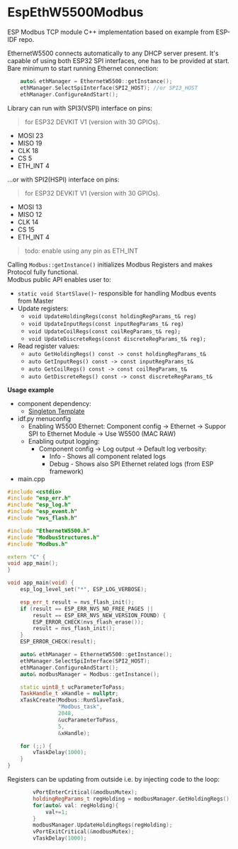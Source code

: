# EspEthW5500Modbus
ESP Modbus TCP module C++ implementation based on example from ESP-IDF repo. 

EthernetW5500 connects automatically to any DHCP server present. 
It's capable of using both ESP32 SPI interfaces, one has to be provided at start.
Bare minimum to start running Ethernet connection:  

```c++
    auto& ethManager = EthernetW5500::getInstance();
    ethManager.SelectSpiInterface(SPI2_HOST); //or SPI3_HOST
    ethManager.ConfigureAndStart();
```

Library can run with SPI3(VSPI) interface on pins:  
> for ESP32 DEVKIT V1 (version with 30 GPIOs).  
* MOSI 23
* MISO 19
* CLK 18
* CS 5
* ETH_INT 4  

...or with SPI2(HSPI) interface on pins:  
> for ESP32 DEVKIT V1 (version with 30 GPIOs).  
* MOSI 13
* MISO 12
* CLK 14
* CS 15
* ETH_INT 4 

> todo: enable using any pin as ETH_INT

Calling `Modbus::getInstance()` initializes Modbus Registers and makes Protocol fully functional.  
Modbus public API enables user to:
* `static void StartSlave()`- responsible for handling Modbus events from Master
* Update registers:
    * `void UpdateHoldingRegs(const holdingRegParams_t& reg)`
    * `void UpdateInputRegs(const inputRegParams_t& reg)`
    * `void UpdateCoilRegs(const coilRegParams_t& reg);`
    * `void UpdateDiscreteRegs(const discreteRegParams_t& reg);`
* Read register values:
    * `auto GetHoldingRegs() const -> const holdingRegParams_t&`
    * `auto GetInputRegs() const -> const inputRegParams_t&`
    * `auto GetCoilRegs() const -> const coilRegParams_t&`
    * `auto GetDiscreteRegs() const -> const discreteRegParams_t&`

**Usage example**  
* component dependency:
    * [Singleton Template](https://github.com/lombo-cmyk/CppSingletonTemplate)
* idf.py menuconfig
    * Enabling W5500 Ethernet: Component config &#8594; Ethernet &#8594; Suppor SPI to Ethernet Module &#8594; Use W5500 (MAC RAW)
    * Enabling output logging: 
        * Component config &#8594; Log output &#8594; Default log verbosity:
            * Info - Shows all component related logs
            * Debug - Shows also SPI Ethernet related logs (from ESP framework)
* main.cpp

```c++
#include <cstdio>
#include "esp_err.h"
#include "esp_log.h"
#include "esp_event.h"
#include "nvs_flash.h"

#include "EthernetW5500.h"
#include "ModbusStructures.h"
#include "Modbus.h"

extern "C" {
void app_main();
}

void app_main(void) {
    esp_log_level_set("*", ESP_LOG_VERBOSE);

    esp_err_t result = nvs_flash_init();
    if (result == ESP_ERR_NVS_NO_FREE_PAGES ||
        result == ESP_ERR_NVS_NEW_VERSION_FOUND) {
        ESP_ERROR_CHECK(nvs_flash_erase());
        result = nvs_flash_init();
    }
    ESP_ERROR_CHECK(result);

    auto& ethManager = EthernetW5500::getInstance();
    ethManager.SelectSpiInterface(SPI2_HOST);
    ethManager.ConfigureAndStart();
    auto& modbusManager = Modbus::getInstance();

    static uint8_t ucParameterToPass;
    TaskHandle_t xHandle = nullptr;
    xTaskCreate(Modbus::RunSlaveTask,
                "Modbus_task",
                2048,
                &ucParameterToPass,
                5,
                &xHandle);

    for (;;) {
        vTaskDelay(1000);
    }
}
```

Registers can be updating from outside i.e. by injecting code to the loop:
```c++
        vPortEnterCritical(&modbusMutex);
        holdingRegParams_t regHolding = modbusManager.GetHoldingRegs();
        for(auto& val: regHolding){
            val+=1;
        }
        modbusManager.UpdateHoldingRegs(regHolding);
        vPortExitCritical(&modbusMutex);
        vTaskDelay(1000);
```